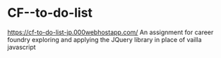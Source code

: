 # CF--to-do-list

https://cf-to-do-list-jp.000webhostapp.com/
 An assignment for career foundry exploring and applying the JQuery library in place of vailla javascript
